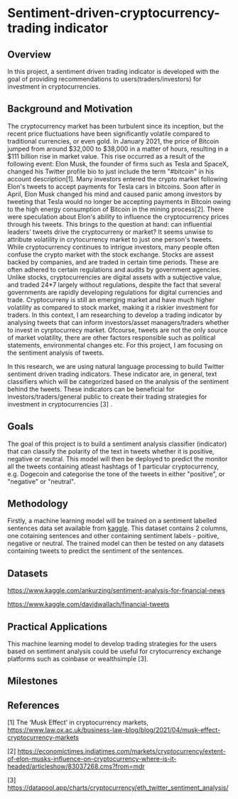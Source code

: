 # Sentiment-driven-cryptocurrency-trading indicator
## Overview

In this project, a sentiment driven trading indicator is developed with the goal of providing recommendations to users(traders/investors) for investment in cryptocurrencies.  

## Background and Motivation

The cryptocurrency market has been turbulent since its inception, but the recent price fluctuations have been significantly volatile compared to traditional currencies, or even gold. In January 2021, the price of Bitcoin jumped from around $32,000 to $38,000 in a matter of hours, resulting in a $111 billion rise in market value. This rise occurred as a result of the following event: Elon Musk, the founder of firms such as Tesla and SpaceX, changed his Twitter profile bio to just include the term "#bitcoin" in his account description[1]. Many investors entered the crypto market following Elon's tweets to accept payments for Tesla cars in bitcoins. Soon after in April, Elon Musk changed his mind and caused panic among investors by tweeting that Tesla would no longer be accepting payments in Bitcoin owing to the high energy consumption of Bitcoin in the mining process[2]. There were speculation about Elon's ability to influence the cryptocurrency prices through his tweets. This brings to the question at hand: can influential leaders' tweets drive the cryptocurreny or market? It seems unwise to attribute volatility in crytocurrency market to just one person's tweets. 
While cryptocurrency continues to intrigue investors, many people often confuse the crypto market with the stock exchange. Stocks are assest backed by companies, and are traded in certain time periods. These are often adhered to certain regulations and audits by government agencies. Unlike stocks, cryptocurrencies are digital assets with a subjective value, and traded 24*7 largely without regulations, despite the fact that several governments are rapidly developing regulations for digital currencies and trade. Cryptocurreny is still an emerging market and have much higher volatility as compared to stock market, making it a riskier investment for traders. In this context, I am researching to develop a trading indicator by analysing tweets that can inform investors/asset managers/traders whether to invest in cyrptocurrecy market.  Ofcourse, tweets are not the only source of market volatility, there are other factors responsible such as political statements, environmental changes etc. For this project, I am focusing on the sentiment analysis of tweets. 

In this research, we are using natural language processing to build Twitter sentiment driven trading indicators. These indicator are, in general, text classifiers which will be categorized based on the analysis of the sentiment behind the tweets. These indicators can be beneficial for investors/traders/general public to create their trading strategies for investment in cryptocurrencies [3] . 

## Goals
The goal of this project is to build a sentiment analysis classifier (indicator) that can classify the polarity of the text in tweets whether it is positive, negative or neutral. This model will then be deployed to predict the monitor all the tweets containing atleast hashtags of 1 particular cryptocurrency, e.g. Dogecoin and categorise the tone of the tweets in either "positive", or "negative" or "neutral". 

## Methodology 
Firstly, a machine learning model will be trained on a sentiment labelled sentences data set available from [kaggle](https://www.kaggle.com/ankurzing/sentiment-analysis-for-financial-news). This dataset contains 2 columns, one cotaining sentences and other containing sentiment labels - poitive, negative or neutral. The trained model can then be tested on any datasets containing tweets to predict the sentiment of the sentences. 

## Datasets
https://www.kaggle.com/ankurzing/sentiment-analysis-for-financial-news

https://www.kaggle.com/davidwallach/financial-tweets


## Practical Applications
This machine learning model to develop trading strategies for the users based on sentiment analysis could be useful for crytocurrency exchange platforms such as coinbase or wealthsimple [3]. 

## Milestones

## References
[1] The ‘Musk Effect’ in cryptocurrency markets, https://www.law.ox.ac.uk/business-law-blog/blog/2021/04/musk-effect-cryptocurrency-markets

[2] https://economictimes.indiatimes.com/markets/cryptocurrency/extent-of-elon-musks-influence-on-cryptocurrency-where-is-it-headed/articleshow/83037268.cms?from=mdr

[3] https://datapool.app/charts/cryptocurrency/eth_twitter_sentiment_analysis/
